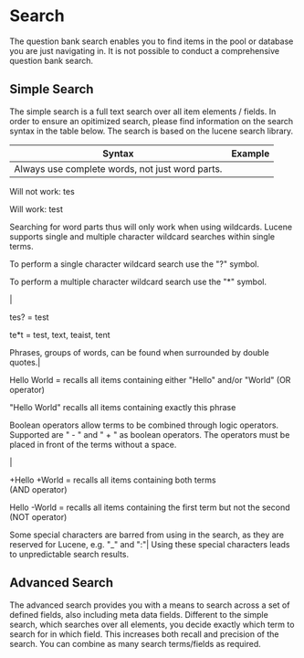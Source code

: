 # Search

The question bank search enables you to find items in the pool or database you
are just navigating in. It is not possible to conduct a comprehensive question
bank search.

## Simple Search

The simple search is a full text search over all item elements / fields. In
order to ensure an opitimized search, please find information on the search
syntax in the table below. The search is based on the lucene search library.

Syntax| Example  
---|---  
Always use complete words, not just word parts.|

Will not work: tes

Will work: test  
  
Searching for word parts thus will only work when using wildcards. Lucene
supports single and multiple character wildcard searches within single terms.

To perform a single character wildcard search use the "?" symbol.

To perform a multiple character wildcard search use the "*" symbol.

|



tes? = test

te*t = test, text, teaist, tent  
  
Phrases, groups of words, can be found when surrounded by double quotes.|

Hello World = recalls all items containing either "Hello" and/or "World" (OR
operator)

"Hello World" recalls all items containing exactly this phrase  
  
Boolean operators allow terms to be combined through logic operators.
Supported are  " - " and " + " as boolean operators. The operators must be
placed in front of the terms without a space.

|

+Hello +World = recalls all items containing both terms  
(AND operator)

Hello -World = recalls all items containing the first term but not the second
(NOT operator)  
  
Some special characters are barred from using in the search, as they are
reserved for Lucene, e.g. "_" and ":"| Using these special characters leads to
unpredictable search results.  
  
## Advanced Search

The advanced search provides you with a means to search across a set of
defined fields, also including meta data fields. Different to the simple
search, which searches over all elements, you decide exactly which term to
search for in which field. This increases both recall and precision of the
search. You can combine as many search terms/fields as required.

